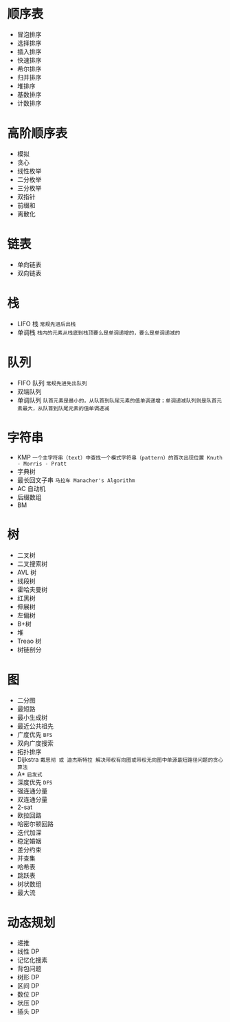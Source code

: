 # 顺序表

-   冒泡排序
-   选择排序
-   插入排序
-   快速排序
-   希尔排序
-   归并排序
-   堆排序
-   基数排序
-   计数排序

# 高阶顺序表

-   模拟
-   贪心
-   线性枚举
-   二分枚举
-   三分枚举
-   双指针
-   前缀和
-   离散化

# 链表

-   单向链表
-   双向链表

# 栈

-   LIFO 栈 `常规先进后出栈`
-   单调栈 `栈内的元素从栈底到栈顶要么是单调递增的，要么是单调递减的`

# 队列

-   FIFO 队列 `常规先进先出队列`
-   双端队列
-   单调队列 `队首元素是最小的，从队首到队尾元素的值单调递增；单调递减队列则是队首元素最大，从队首到队尾元素的值单调递减`

# 字符串

-   KMP `一个主字符串（text）中查找一个模式字符串（pattern）的首次出现位置 Knuth - Morris - Pratt`
-   字典树
-   最长回文子串 `马拉车 Manacher's Algorithm`
-   AC 自动机
-   后缀数组
-   BM

# 树

-   二叉树
-   二叉搜索树
-   AVL 树
-   线段树
-   霍哈夫曼树
-   红黑树
-   伸展树
-   左偏树
-   B+树
-   堆
-   Treao 树
-   树链剖分

# 图

-   二分图
-   最短路
-   最小生成树
-   最近公共祖先
-   广度优先 `BFS`
-   双向广度搜索
-   拓扑排序
-   Dijkstra `戴思彻 或 迪杰斯特拉 解决带权有向图或带权无向图中单源最短路径问题的贪心算法`
-   A\* `启发式`
-   深度优先 `DFS`
-   强连通分量
-   双连通分量
-   2-sat
-   欧拉回路
-   哈密尔顿回路
-   迭代加深
-   稳定婚姻
-   差分约束
-   并查集
-   哈希表
-   跳跃表
-   树状数组
-   最大流

# 动态规划

-   递推
-   线性 DP
-   记忆化搜素
-   背包问题
-   树形 DP
-   区间 DP
-   数位 DP
-   状压 DP
-   插头 DP
